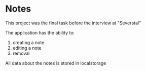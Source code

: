 # Notes
This project was the final task before the interview at "Severstal"

The application has the ability to:
1. creating a note
2. editing a note
3. removal

All data about the notes is stored in localstorage
